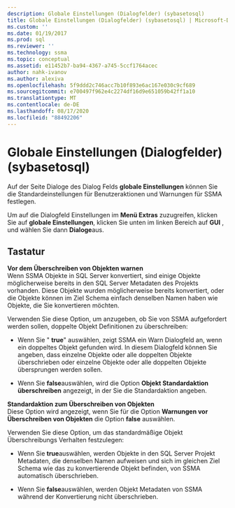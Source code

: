```yaml
---
description: Globale Einstellungen (Dialogfelder) (sybasetosql)
title: Globale Einstellungen (Dialogfelder) (sybasetosql) | Microsoft-Dokumentation
ms.custom: ''
ms.date: 01/19/2017
ms.prod: sql
ms.reviewer: ''
ms.technology: ssma
ms.topic: conceptual
ms.assetid: e11452b7-ba94-4367-a745-5ccf1764acec
author: nahk-ivanov
ms.author: alexiva
ms.openlocfilehash: 5f9ddd2c746acc7b10f893e6ac167e030c9cf689
ms.sourcegitcommit: e700497f962e4c2274df16d9e651059b42ff1a10
ms.translationtype: MT
ms.contentlocale: de-DE
ms.lasthandoff: 08/17/2020
ms.locfileid: "88492206"
---
```

# <a name="global-settings-dialogs--sybasetosql"></a>Globale Einstellungen (Dialogfelder) (sybasetosql)
Auf der Seite Dialoge des Dialog Felds **globale Einstellungen** können Sie die Standardeinstellungen für Benutzeraktionen und Warnungen für SSMA festlegen.  
  
Um auf die Dialogfeld Einstellungen im **Menü Extras** zuzugreifen, klicken Sie auf **globale Einstellungen**, klicken Sie unten im linken Bereich auf **GUI** , und wählen Sie dann **Dialoge**aus.  
  
## <a name="options"></a>Tastatur  
**Vor dem Überschreiben von Objekten warnen**  
Wenn SSMA Objekte in SQL Server konvertiert, sind einige Objekte möglicherweise bereits in den SQL Server Metadaten des Projekts vorhanden. Diese Objekte wurden möglicherweise bereits konvertiert, oder die Objekte können im Ziel Schema einfach denselben Namen haben wie Objekte, die Sie konvertieren möchten.  
  
Verwenden Sie diese Option, um anzugeben, ob Sie von SSMA aufgefordert werden sollen, doppelte Objekt Definitionen zu überschreiben:  
  
-   Wenn Sie " **true**" auswählen, zeigt SSMA ein Warn Dialogfeld an, wenn ein doppeltes Objekt gefunden wird. In diesem Dialogfeld können Sie angeben, dass einzelne Objekte oder alle doppelten Objekte überschrieben oder einzelne Objekte oder alle doppelten Objekte übersprungen werden sollen.  
  
-   Wenn Sie **false**auswählen, wird die Option **Objekt Standardaktion überschreiben** angezeigt, in der Sie die Standardaktion angeben.  
  
**Standardaktion zum Überschreiben von Objekten**  
Diese Option wird angezeigt, wenn Sie für die Option **Warnungen vor Überschreiben von Objekten** die Option **false** auswählen.  
  
Verwenden Sie diese Option, um das standardmäßige Objekt Überschreibungs Verhalten festzulegen:  
  
-   Wenn Sie **true**auswählen, werden Objekte in den SQL Server Projekt Metadaten, die denselben Namen aufweisen und sich im gleichen Ziel Schema wie das zu konvertierende Objekt befinden, von SSMA automatisch überschrieben.  
  
-   Wenn Sie **false**auswählen, werden Objekt Metadaten von SSMA während der Konvertierung nicht überschrieben.  
  

